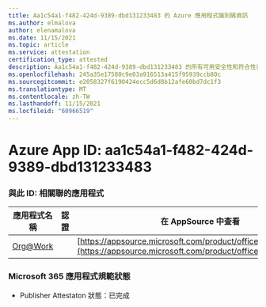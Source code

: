 ```yaml
---
title: Aa1c54a1-f482-424d-9389-dbd131233483 的 Azure 應用程式識別碼資訊
ms.author: elmalova
author: elenamalova
ms.date: 11/15/2021
ms.topic: article
ms.service: attestation
certification_type: attested
description: Aa1c54a1-f482-424d-9389-dbd131233483 的所有可用安全性和符合性資訊資訊。
ms.openlocfilehash: 245a35e17580c9e03a916513a415f95939ccb80c
ms.sourcegitcommit: e2058327f6190424ecc5d6d8b12afe60bd7dc1f3
ms.translationtype: MT
ms.contentlocale: zh-TW
ms.lasthandoff: 11/15/2021
ms.locfileid: "60966519"
---
```

# <a name="azure-app-id-aa1c54a1-f482-424d-9389-dbd131233483"></a>Azure App ID: aa1c54a1-f482-424d-9389-dbd131233483


### <a name="apps-associated-with-this-id"></a>與此 ID: 相關聯的應用程式
| **應用程式名稱** | **認證** | **在 AppSource 中查看** |
|--------------|---------------|-----------------------|
| [Org@Work](https://docs.microsoft.com/microsoft-365-app-certification/forward/WA200002461) |  | [https://appsource.microsoft.com/product/office/WA200002461](https://appsource.microsoft.com/product/office/WA200002461) |

### <a name="microsoft-365-app-compliance-status"></a>Microsoft 365 應用程式規範狀態
- Publisher Attestaton 狀態：已完成
